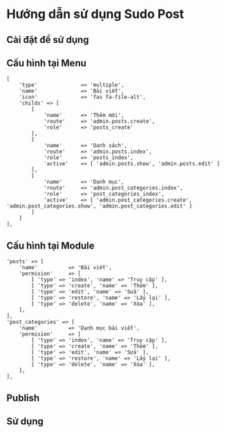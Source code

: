 # Hướng dẫn sử dụng Sudo Post #

## Cài đặt để sử dụng ##

## Cấu hình tại Menu ##

	[
    	'type' 				=> 'multiple',
    	'name' 				=> 'Bài viết',
		'icon' 				=> 'fas fa-file-alt',
		'childs' => [
			[
				'name' 		=> 'Thêm mới',
				'route' 	=> 'admin.posts.create',
				'role' 		=> 'posts_create'
			],
			[
				'name' 		=> 'Danh sách',
				'route' 	=> 'admin.posts.index',
				'role' 		=> 'posts_index',
				'active' 	=> [ 'admin.posts.show', 'admin.posts.edit' ]
			],
			[
				'name' 		=> 'Danh mục',
				'route' 	=> 'admin.post_categories.index',
				'role' 		=> 'post_categories_index',
				'active' 	=> [ 'admin.post_categories.create', 'admin.post_categories.show', 'admin.post_categories.edit' ]
			]
		]
    ],

## Cấu hình tại Module ##
	
	'posts' => [
		'name' 			=> 'Bài viết',
		'permision' 	=> [
			[ 'type' => 'index', 'name' => 'Truy cập' ],
			[ 'type' => 'create', 'name' => 'Thêm' ],
			[ 'type' => 'edit', 'name' => 'Sửa' ],
			[ 'type' => 'restore', 'name' => 'Lấy lại' ],
			[ 'type' => 'delete', 'name' => 'Xóa' ],
		],
	],
	'post_categories' => [
		'name' 			=> 'Danh mục bài viết',
		'permision' 	=> [
			[ 'type' => 'index', 'name' => 'Truy cập' ],
			[ 'type' => 'create', 'name' => 'Thêm' ],
			[ 'type' => 'edit', 'name' => 'Sửa' ],
			[ 'type' => 'restore', 'name' => 'Lấy lại' ],
			[ 'type' => 'delete', 'name' => 'Xóa' ],
		],
	],

## Publish ##

## Sử dụng ##
